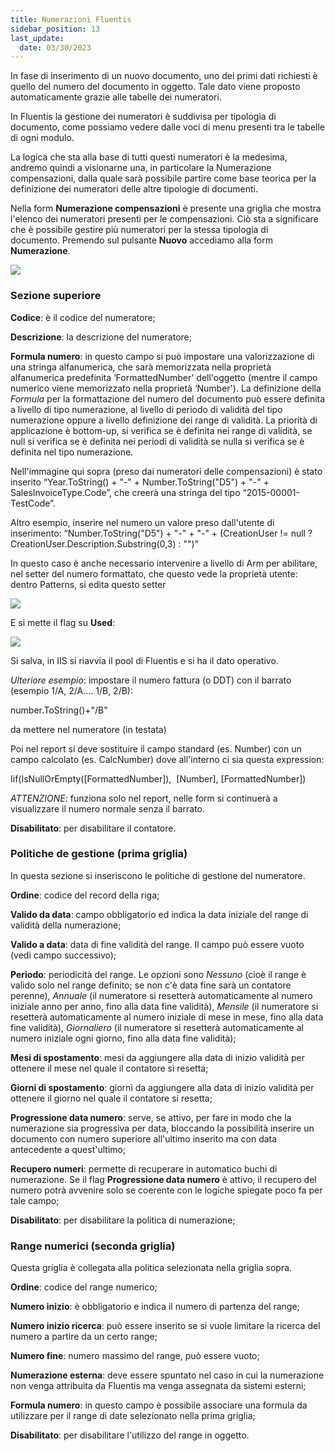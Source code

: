 ```yaml
---
title: Numerazioni Fluentis
sidebar_position: 13
last_update:
  date: 03/30/2023
---
```


In fase di inserimento di un nuovo documento, uno dei primi dati richiesti è quello del numero del documento in oggetto. Tale dato viene proposto automaticamente grazie alle tabelle dei numeratori.

In Fluentis la gestione dei numeratori è suddivisa per tipologia di documento, come possiamo vedere dalle voci di menu presenti tra le tabelle di ogni modulo.

La logica che sta alla base di tutti questi numeratori è la medesima, andremo quindi a visionarne una, in particolare la Numerazione compensazioni, dalla quale sarà possibile partire come base teorica per la definizione dei numeratori delle altre tipologie di documenti.

Nella form **Numerazione compensazioni** è presente una griglia che mostra l'elenco dei numeratori presenti per le compensazioni. Ciò sta a significare che è possibile gestire più numeratori per la stessa tipologia di documento. Premendo sul pulsante **Nuovo** accediamo alla form **Numerazione**.


![](/img/it-it/configurations/tables/fluentis-numerations/image01.png)

### Sezione superiore

**Codice**: è il codice del numeratore;

**Descrizione**: la descrizione del numeratore;

**Formula numero**: in questo campo si può impostare una valorizzazione di una stringa alfanumerica, che sarà memorizzata nella proprietà alfanumerica predefinita ‘FormattedNumber' dell'oggetto (mentre il campo numerico viene memorizzato nella proprietà ‘Number'). La definizione della *Formula* per la formattazione del numero del documento può essere definita a livello di tipo numerazione, al livello di periodo di validità del tipo numerazione oppure a livello definizione dei range di validità. La priorità di applicazione è bottom-up, si verifica se è definita nei range di validità, se null si verifica se è definita nei periodi di validità se nulla si verifica se è definita nel tipo numerazione.

Nell'immagine qui sopra (preso dai numeratori delle compensazioni) è stato inserito “Year.ToString() + "-" + Number.ToString("D5") + "-" + SalesInvoiceType.Code”, che creerà una stringa del tipo “2015-00001-TestCode”.

Altro esempio, inserire nel numero un valore preso dall'utente di inserimento: “Number.ToString("D5") + "-" + "-" + (CreationUser != null ? CreationUser.Description.Substring(0,3) : "")”

In questo caso è anche necessario intervenire a livello di Arm per abilitare, nel setter del numero formattato, che questo vede la proprietà utente: dentro Patterns, si edita questo setter

![](/img/it-it/configurations/tables/fluentis-numerations/image02.png)

E si mette il flag su **Used**:

![](/img/it-it/configurations/tables/fluentis-numerations/image03.png)

Si salva, in IIS si riavvia il pool di Fluentis e si ha il dato operativo.

*Ulteriore esempio*: impostare il numero fattura (o DDT) con il barrato (esempio 1/A, 2/A.... 1/B, 2/B):

number.ToString()+"/B"

da mettere nel numeratore (in testata)

Poi nel report si deve sostituire il campo standard (es. Number) con un campo calcolato (es. CalcNumber) dove all'interno ci sia questa expression:

Iif(IsNullOrEmpty([FormattedNumber]),  [Number], [FormattedNumber])

*ATTENZIONE*: funziona solo nel report, nelle form si continuerà a visualizzare il numero normale senza il barrato.

**Disabilitato**: per disabilitare il contatore.

### Politiche de gestione (prima griglia)

In questa sezione si inseriscono le politiche di gestione del numeratore.

**Ordine**: codice del record della riga;

**Valido da data**: campo obbligatorio ed indica la data iniziale del range di validità della numerazione;

**Valido a data**: data di fine validità del range. Il campo può essere vuoto (vedi campo successivo);

**Periodo**: periodicità del range. Le opzioni sono *Nessuno* (cioè il range è valido solo nel range definito; se non c'è data fine sarà un contatore perenne), *Annuale* (il numeratore si resetterà automaticamente al numero iniziale anno per anno, fino alla data fine validità), *Mensile* (il numeratore si resetterà automaticamente al numero iniziale di mese in mese, fino alla data fine validità), *Giornaliero* (il numeratore si resetterà automaticamente al numero iniziale ogni giorno, fino alla data fine validità);

**Mesi di spostamento**: mesi da aggiungere alla data di inizio validità per ottenere il mese nel quale il contatore si resetta;

**Giorni di spostamento**: giorni da aggiungere alla data di inizio validità per ottenere il giorno nel quale il contatore si resetta;

**Progressione data numero**: serve, se attivo, per fare in modo che la numerazione sia progressiva per data, bloccando la possibilità inserire un documento con numero superiore all'ultimo inserito ma con data antecedente a quest'ultimo;

**Recupero numeri**: permette di recuperare in automatico buchi di numerazione. Se il flag **Progressione data numero** è attivo, il recupero del numero potrà avvenire solo se coerente con le logiche spiegate poco fa per tale campo;

**Disabilitato**: per disabilitare la politica di numerazione;


### Range numerici (seconda griglia)

Questa griglia è collegata alla politica selezionata nella griglia sopra.

**Ordine**: codice del range numerico;

**Numero inizio**: è obbligatorio e indica il numero di partenza del range;

**Numero inizio ricerca**: può essere inserito se si vuole limitare la ricerca del numero a partire da un certo range;

**Numero fine**: numero massimo del range, può essere vuoto;

**Numerazione esterna**: deve essere spuntato nel caso in cui la numerazione non venga attribuita da Fluentis ma venga assegnata da sistemi esterni;

**Formula numero**: in questo campo è possibile associare una formula da utilizzare per il range di date selezionato nella prima griglia;

**Disabilitato**: per disabilitare l'utilizzo del range in oggetto.
